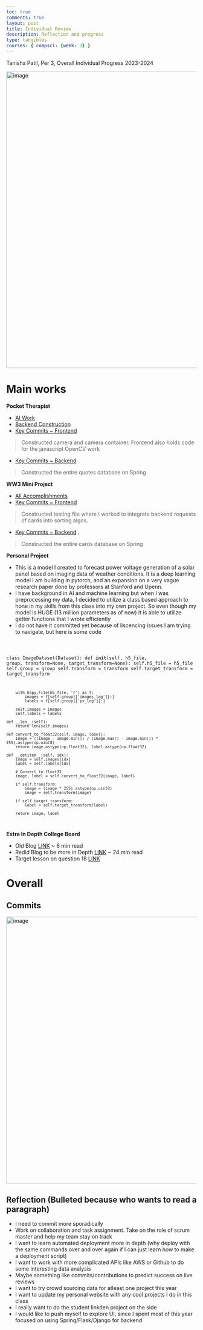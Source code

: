 ```yaml
---
toc: true
comments: true
layout: post
title: Individual Review
description: Reflection and progress
type: tangibles
courses: { compsci: {week: 3} }
---
```


Tanisha Patil, Per 3, Overall Individual Progress 2023-2024

<img width="783" alt="image" src="https://github.com/tanishapatil1234/tri2/assets/111611921/4a5a8d6f-9ee0-4a37-9d70-442542b1635e">


# Main works 
**Pocket Therapist**
- [AI Work](https://tanishapatil1234.github.io/tri2//2023/01/18/ww3personal.html)
- [Backend Construction](https://tanishapatil1234.github.io/tri2//2023/01/18/ww3backend.html)
- [Key Commits ~ Frontend](https://github.com/vivianknee/PocketTherapist/commits?author=tanishapatil1234)
> Constructed camera and camera container. Frontend also holds code for the javascript OpenCV work
- [Key Commits ~ Backend](https://github.com/vivianknee/PT_Backend/commits?author=tanishapatil1234)
> Constructed the entire quotes database on Spring



**WW3 Mini Project**
- [All Accomplishments](https://tanishapatil1234.github.io/tri2//2023/01/18/worldwarplan.html)
- [Key Commits ~ Frontend](https://github.com/rachit-j/ww3/commits?author=tanishapatil1234)
> Constructed testing file where I worked to integrate backend requests of cards into sorting algos. 
- [Key Commits ~ Backend](https://github.com/rachit-j/ww3-backend/commits?author=tanishapatil1234) . 
> Constructed the entire cards database on Spring


**Personal Project** 
- This is a model I created to forecast power voltage generation of a solar panel based on imaging data of weather conditions. It is a deep learning model I am building in pytorch, and an expansion on a very vague research paper done by professors at Stanford and Upenn. 
- I have background in AI and machine learning but when I was preprocessing my data, I decided to utilize a class based approach to hone in my skills from this class into my own project. So even though my model is HUGE (13 million parameters as of now) it is able to utilize getter functions that I wrote efficiently 
- I do not have it committed yet because of liscencing issues I am trying to navigate, but here is some code 

<code>

class ImageDataset(Dataset):
    def __init__(self, h5_file, group, transform=None, target_transform=None):
        self.h5_file = h5_file
        self.group = group
        self.transform = transform
        self.target_transform = target_transform

        with h5py.File(h5_file, 'r') as f:
            images = f[self.group]['images_log'][:]
            labels = f[self.group]['pv_log'][:]

        self.images = images
        self.labels = labels
    
    def __len__(self):
        return len(self.images)

    def convert_to_float32(self, image, label):
        image = ((image - image.min()) / (image.max() - image.min()) * 255).astype(np.uint8)
        return image.astype(np.float32), label.astype(np.float32)

    def __getitem__(self, idx):
        image = self.images[idx]
        label = self.labels[idx]

        # Convert to float32
        image, label = self.convert_to_float32(image, label)

        if self.transform:
            image = (image * 255).astype(np.uint8)
            image = self.transform(image)

        if self.target_transform:
            label = self.target_transform(label)

        return image, label

</code>


**Extra In Depth College Board** 
- Old Blog [LINK](https://tanishapatil1234.github.io/tri2//2023/12/22/CB_MC.html) ~ 6 min read
- Redid Blog to be more in Depth [LINK](https://tanishapatil1234.github.io/tri2//2023/01/07/ReflectionBlog_IPYNB_2_.html) ~ 24 min read
- Target lesson on question 18 [LINK](https://tanishapatil1234.github.io/tri2//2023/01/16/CB_Lesson_IPYNB_2_.html)



# Overall 
## Commits 
<img width="705" alt="image" src="https://github.com/tanishapatil1234/tri2/assets/111611921/c3696982-2a74-4e53-a1d5-6dfe3d44be3a">





## Reflection (Bulleted because who wants to read a paragraph) 
- I need to commit more sporadically
- Work on collaboration and task assignment. Take on the role of scrum master and help my team stay on track
- I want to learn automated deployment more in depth (why deploy with the same commands over and over again if I can just learn how to make a deployment script) 
- I want to work with more complicated APIs like AWS or Github to do some interesting data analysis 
- Maybe something like commits/contributions to predict success on live reviews
- I want to try crowd sourcing data for atleast one project this year
- I want to update my personal website with any cool projects I do in this class
- I really want to do the student linkden project on the side 
- I would like to push myself to explore UI, since I spent most of this year focused on using Spring/Flask/Django for backend

